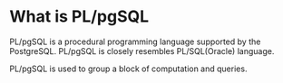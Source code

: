 # What is PL/pgSQL
PL/pgSQL is a procedural programming language supported by the PostgreSQL.
PL/pgSQL is closely resembles PL/SQL(Oracle) language.


PL/pgSQL is used to group a block of computation and queries.
